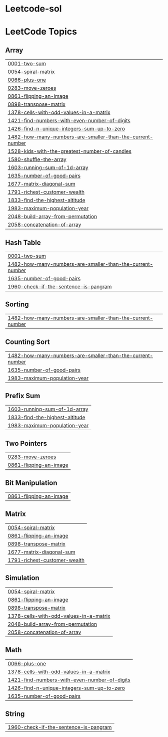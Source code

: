 # Leetcode-sol
<!---LeetCode Topics Start-->
# LeetCode Topics
## Array
|  |
| ------- |
| [0001-two-sum](https://github.com/marindave/Leetcode-sol/tree/master/0001-two-sum) |
| [0054-spiral-matrix](https://github.com/marindave/Leetcode-sol/tree/master/0054-spiral-matrix) |
| [0066-plus-one](https://github.com/marindave/Leetcode-sol/tree/master/0066-plus-one) |
| [0283-move-zeroes](https://github.com/marindave/Leetcode-sol/tree/master/0283-move-zeroes) |
| [0861-flipping-an-image](https://github.com/marindave/Leetcode-sol/tree/master/0861-flipping-an-image) |
| [0898-transpose-matrix](https://github.com/marindave/Leetcode-sol/tree/master/0898-transpose-matrix) |
| [1378-cells-with-odd-values-in-a-matrix](https://github.com/marindave/Leetcode-sol/tree/master/1378-cells-with-odd-values-in-a-matrix) |
| [1421-find-numbers-with-even-number-of-digits](https://github.com/marindave/Leetcode-sol/tree/master/1421-find-numbers-with-even-number-of-digits) |
| [1426-find-n-unique-integers-sum-up-to-zero](https://github.com/marindave/Leetcode-sol/tree/master/1426-find-n-unique-integers-sum-up-to-zero) |
| [1482-how-many-numbers-are-smaller-than-the-current-number](https://github.com/marindave/Leetcode-sol/tree/master/1482-how-many-numbers-are-smaller-than-the-current-number) |
| [1528-kids-with-the-greatest-number-of-candies](https://github.com/marindave/Leetcode-sol/tree/master/1528-kids-with-the-greatest-number-of-candies) |
| [1580-shuffle-the-array](https://github.com/marindave/Leetcode-sol/tree/master/1580-shuffle-the-array) |
| [1603-running-sum-of-1d-array](https://github.com/marindave/Leetcode-sol/tree/master/1603-running-sum-of-1d-array) |
| [1635-number-of-good-pairs](https://github.com/marindave/Leetcode-sol/tree/master/1635-number-of-good-pairs) |
| [1677-matrix-diagonal-sum](https://github.com/marindave/Leetcode-sol/tree/master/1677-matrix-diagonal-sum) |
| [1791-richest-customer-wealth](https://github.com/marindave/Leetcode-sol/tree/master/1791-richest-customer-wealth) |
| [1833-find-the-highest-altitude](https://github.com/marindave/Leetcode-sol/tree/master/1833-find-the-highest-altitude) |
| [1983-maximum-population-year](https://github.com/marindave/Leetcode-sol/tree/master/1983-maximum-population-year) |
| [2048-build-array-from-permutation](https://github.com/marindave/Leetcode-sol/tree/master/2048-build-array-from-permutation) |
| [2058-concatenation-of-array](https://github.com/marindave/Leetcode-sol/tree/master/2058-concatenation-of-array) |
## Hash Table
|  |
| ------- |
| [0001-two-sum](https://github.com/marindave/Leetcode-sol/tree/master/0001-two-sum) |
| [1482-how-many-numbers-are-smaller-than-the-current-number](https://github.com/marindave/Leetcode-sol/tree/master/1482-how-many-numbers-are-smaller-than-the-current-number) |
| [1635-number-of-good-pairs](https://github.com/marindave/Leetcode-sol/tree/master/1635-number-of-good-pairs) |
| [1960-check-if-the-sentence-is-pangram](https://github.com/marindave/Leetcode-sol/tree/master/1960-check-if-the-sentence-is-pangram) |
## Sorting
|  |
| ------- |
| [1482-how-many-numbers-are-smaller-than-the-current-number](https://github.com/marindave/Leetcode-sol/tree/master/1482-how-many-numbers-are-smaller-than-the-current-number) |
## Counting Sort
|  |
| ------- |
| [1482-how-many-numbers-are-smaller-than-the-current-number](https://github.com/marindave/Leetcode-sol/tree/master/1482-how-many-numbers-are-smaller-than-the-current-number) |
| [1635-number-of-good-pairs](https://github.com/marindave/Leetcode-sol/tree/master/1635-number-of-good-pairs) |
| [1983-maximum-population-year](https://github.com/marindave/Leetcode-sol/tree/master/1983-maximum-population-year) |
## Prefix Sum
|  |
| ------- |
| [1603-running-sum-of-1d-array](https://github.com/marindave/Leetcode-sol/tree/master/1603-running-sum-of-1d-array) |
| [1833-find-the-highest-altitude](https://github.com/marindave/Leetcode-sol/tree/master/1833-find-the-highest-altitude) |
| [1983-maximum-population-year](https://github.com/marindave/Leetcode-sol/tree/master/1983-maximum-population-year) |
## Two Pointers
|  |
| ------- |
| [0283-move-zeroes](https://github.com/marindave/Leetcode-sol/tree/master/0283-move-zeroes) |
| [0861-flipping-an-image](https://github.com/marindave/Leetcode-sol/tree/master/0861-flipping-an-image) |
## Bit Manipulation
|  |
| ------- |
| [0861-flipping-an-image](https://github.com/marindave/Leetcode-sol/tree/master/0861-flipping-an-image) |
## Matrix
|  |
| ------- |
| [0054-spiral-matrix](https://github.com/marindave/Leetcode-sol/tree/master/0054-spiral-matrix) |
| [0861-flipping-an-image](https://github.com/marindave/Leetcode-sol/tree/master/0861-flipping-an-image) |
| [0898-transpose-matrix](https://github.com/marindave/Leetcode-sol/tree/master/0898-transpose-matrix) |
| [1677-matrix-diagonal-sum](https://github.com/marindave/Leetcode-sol/tree/master/1677-matrix-diagonal-sum) |
| [1791-richest-customer-wealth](https://github.com/marindave/Leetcode-sol/tree/master/1791-richest-customer-wealth) |
## Simulation
|  |
| ------- |
| [0054-spiral-matrix](https://github.com/marindave/Leetcode-sol/tree/master/0054-spiral-matrix) |
| [0861-flipping-an-image](https://github.com/marindave/Leetcode-sol/tree/master/0861-flipping-an-image) |
| [0898-transpose-matrix](https://github.com/marindave/Leetcode-sol/tree/master/0898-transpose-matrix) |
| [1378-cells-with-odd-values-in-a-matrix](https://github.com/marindave/Leetcode-sol/tree/master/1378-cells-with-odd-values-in-a-matrix) |
| [2048-build-array-from-permutation](https://github.com/marindave/Leetcode-sol/tree/master/2048-build-array-from-permutation) |
| [2058-concatenation-of-array](https://github.com/marindave/Leetcode-sol/tree/master/2058-concatenation-of-array) |
## Math
|  |
| ------- |
| [0066-plus-one](https://github.com/marindave/Leetcode-sol/tree/master/0066-plus-one) |
| [1378-cells-with-odd-values-in-a-matrix](https://github.com/marindave/Leetcode-sol/tree/master/1378-cells-with-odd-values-in-a-matrix) |
| [1421-find-numbers-with-even-number-of-digits](https://github.com/marindave/Leetcode-sol/tree/master/1421-find-numbers-with-even-number-of-digits) |
| [1426-find-n-unique-integers-sum-up-to-zero](https://github.com/marindave/Leetcode-sol/tree/master/1426-find-n-unique-integers-sum-up-to-zero) |
| [1635-number-of-good-pairs](https://github.com/marindave/Leetcode-sol/tree/master/1635-number-of-good-pairs) |
## String
|  |
| ------- |
| [1960-check-if-the-sentence-is-pangram](https://github.com/marindave/Leetcode-sol/tree/master/1960-check-if-the-sentence-is-pangram) |
<!---LeetCode Topics End-->